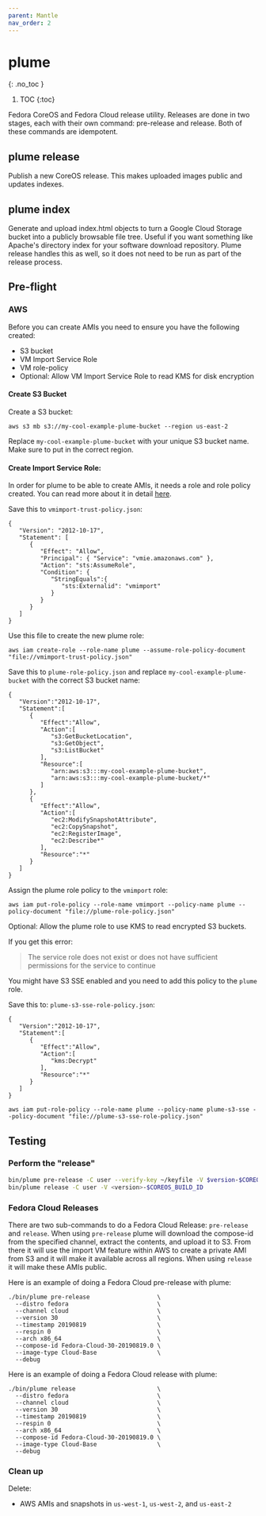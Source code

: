 ```yaml
---
parent: Mantle
nav_order: 2
---
```


# plume
{: .no_toc }

1. TOC
{:toc}

Fedora CoreOS and Fedora Cloud release utility. Releases are done in two
stages, each with their own command: pre-release and release. Both of these
commands are idempotent.

## plume release

Publish a new CoreOS release. This makes uploaded images public and updates
indexes.

## plume index

Generate and upload index.html objects to turn a Google Cloud Storage
bucket into a publicly browsable file tree. Useful if you want something
like Apache's directory index for your software download repository.
Plume release handles this as well, so it does not need to be run as part of
the release process.

## Pre-flight

### AWS

Before you can create AMIs you need to ensure you have the following created:

* S3 bucket
* VM Import Service Role
* VM role-policy
* Optional: Allow VM Import Service Role to read KMS for disk encryption

#### Create S3 Bucket

Create a S3 bucket:

`aws s3 mb s3://my-cool-example-plume-bucket --region us-east-2`

Replace `my-cool-example-plume-bucket` with your unique S3 bucket name. Make sure to put in the correct region.

#### Create Import Service Role:

In order for plume to be able to create AMIs, it needs a role and role policy created. You can read more about it in detail [here](
https://docs.aws.amazon.com/vm-import/latest/userguide/vmimport-image-import.html#import-vm).

Save this to `vmimport-trust-policy.json`:

```
{
   "Version": "2012-10-17",
   "Statement": [
      {
         "Effect": "Allow",
         "Principal": { "Service": "vmie.amazonaws.com" },
         "Action": "sts:AssumeRole",
         "Condition": {
            "StringEquals":{
               "sts:Externalid": "vmimport"
            }
         }
      }
   ]
}

```

Use this file to create the new plume role:

`aws iam create-role --role-name plume --assume-role-policy-document "file://vmimport-trust-policy.json"`


Save this to `plume-role-policy.json` and replace `my-cool-example-plume-bucket` with the correct S3 bucket name:

```
{
   "Version":"2012-10-17",
   "Statement":[
      {
         "Effect":"Allow",
         "Action":[
            "s3:GetBucketLocation",
            "s3:GetObject",
            "s3:ListBucket"
         ],
         "Resource":[
            "arn:aws:s3:::my-cool-example-plume-bucket",
            "arn:aws:s3:::my-cool-example-plume-bucket/*"
         ]
      },
      {
         "Effect":"Allow",
         "Action":[
            "ec2:ModifySnapshotAttribute",
            "ec2:CopySnapshot",
            "ec2:RegisterImage",
            "ec2:Describe*"
         ],
         "Resource":"*"
      }
   ]
}
```

Assign the plume role policy to the `vmimport` role:

`aws iam put-role-policy --role-name vmimport --policy-name plume --policy-document "file://plume-role-policy.json"`

Optional: Allow the plume role to use KMS to read encrypted S3 buckets.

If you get this error:

> The service role <vmimport> does not exist or does not have sufficient permissions for the service to continue

You might have S3 SSE enabled and you need to add this policy to the `plume` role.

Save this to: `plume-s3-sse-role-policy.json`:

```
{
   "Version":"2012-10-17",
   "Statement":[
      {
         "Effect":"Allow",
         "Action":[
            "kms:Decrypt"
         ],
         "Resource":"*"
      }
   ]
}

```

`aws iam put-role-policy --role-name plume --policy-name plume-s3-sse --policy-document "file://plume-s3-sse-role-policy.json"`


## Testing

### Perform the "release"

```sh
bin/plume pre-release -C user --verify-key ~/keyfile -V $version-$COREOS_BUILD_ID
bin/plume release -C user -V <version>-$COREOS_BUILD_ID
```

### Fedora Cloud Releases

There are two sub-commands to do a Fedora Cloud Release: `pre-release` and `release`. When using `pre-release` plume will download the compose-id from the specified channel, extract the contents, and upload it to S3. From there it will use the import VM feature within AWS to create a private AMI from S3 and it will make it available across all regions. When using `release` it will make these AMIs public.

Here is an example of doing a Fedora Cloud pre-release with plume:

```
./bin/plume pre-release                   \
  --distro fedora                         \
  --channel cloud                         \
  --version 30                            \
  --timestamp 20190819                    \
  --respin 0                              \
  --arch x86_64                           \
  --compose-id Fedora-Cloud-30-20190819.0 \
  --image-type Cloud-Base                 \
  --debug
```

Here is an example of doing a Fedora Cloud release with plume:

```
./bin/plume release                       \
  --distro fedora                         \
  --channel cloud                         \
  --version 30                            \
  --timestamp 20190819                    \
  --respin 0                              \
  --arch x86_64                           \
  --compose-id Fedora-Cloud-30-20190819.0 \
  --image-type Cloud-Base                 \
  --debug
```

### Clean up

Delete:

- AWS AMIs and snapshots in `us-west-1`, `us-west-2`, and `us-east-2`
